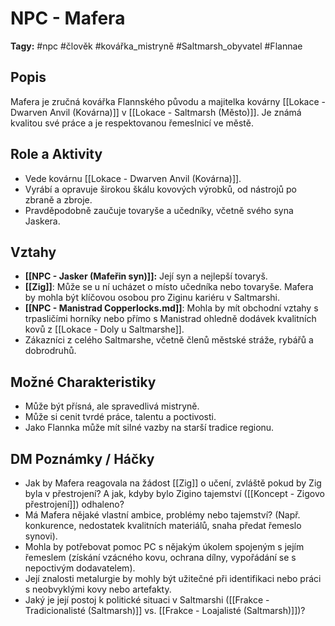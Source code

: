 # NPC - Mafera

**Tagy:** #npc #člověk #kovářka_mistryně #Saltmarsh_obyvatel #Flannae

## Popis
Mafera je zručná kovářka Flannského původu a majitelka kovárny [[Lokace - Dwarven Anvil (Kovárna)]] v [[Lokace - Saltmarsh (Město)]]. Je známá kvalitou své práce a je respektovanou řemeslnicí ve městě.

## Role a Aktivity
*   Vede kovárnu [[Lokace - Dwarven Anvil (Kovárna)]].
*   Vyrábí a opravuje širokou škálu kovových výrobků, od nástrojů po zbraně a zbroje.
*   Pravděpodobně zaučuje tovaryše a učedníky, včetně svého syna Jaskera.

## Vztahy
*   **[[NPC - Jasker (Mafeřin syn)]]:** Její syn a nejlepší tovaryš.
*   **[[Zig]]**: Může se u ní ucházet o místo učedníka nebo tovaryše. Mafera by mohla být klíčovou osobou pro Ziginu kariéru v Saltmarshi.
*   **[[NPC - Manistrad Copperlocks.md]]**: Mohla by mít obchodní vztahy s trpasličími horníky nebo přímo s Manistrad ohledně dodávek kvalitních kovů z [[Lokace - Doly u Saltmarshe]].
*   Zákazníci z celého Saltmarshe, včetně členů městské stráže, rybářů a dobrodruhů.

## Možné Charakteristiky
*   Může být přísná, ale spravedlivá mistryně.
*   Může si cenit tvrdé práce, talentu a poctivosti.
*   Jako Flannka může mít silné vazby na starší tradice regionu.

## DM Poznámky / Háčky
*   Jak by Mafera reagovala na žádost [[Zig]] o učení, zvláště pokud by Zig byla v přestrojení? A jak, kdyby bylo Zigino tajemství ([[Koncept - Zigovo přestrojení]]) odhaleno?
*   Má Mafera nějaké vlastní ambice, problémy nebo tajemství? (Např. konkurence, nedostatek kvalitních materiálů, snaha předat řemeslo synovi).
*   Mohla by potřebovat pomoc PC s nějakým úkolem spojeným s jejím řemeslem (získání vzácného kovu, ochrana dílny, vypořádání se s nepoctivým dodavatelem).
*   Její znalosti metalurgie by mohly být užitečné při identifikaci nebo práci s neobvyklými kovy nebo artefakty.
*   Jaký je její postoj k politické situaci v Saltmarshi ([[Frakce - Tradicionalisté (Saltmarsh)]] vs. [[Frakce - Loajalisté (Saltmarsh)]])?